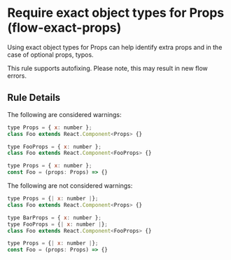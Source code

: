 # Require exact object types for Props (flow-exact-props)

Using exact object types for Props can help identify extra props and in
the case of optional props, typos.

This rule supports autofixing. Please note, this may result in new flow errors.

## Rule Details

The following are considered warnings:

```js
type Props = { x: number };
class Foo extends React.Component<Props> {}
```

```js
type FooProps = { x: number };
class Foo extends React.Component<FooProps> {}
```

```js
type Props = { x: number };
const Foo = (props: Props) => {}
```

The following are not considered warnings:

```js
type Props = {| x: number |};
class Foo extends React.Component<Props> {}
```

```js
type BarProps = { x: number };
type FooProps = {| x: number |};
class Foo extends React.Component<FooProps> {}
```

```js
type Props = {| x: number |};
const Foo = (props: Props) => {}
```
